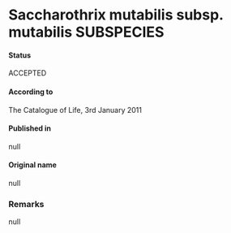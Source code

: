 # Saccharothrix mutabilis subsp. mutabilis SUBSPECIES

#### Status
ACCEPTED

#### According to
The Catalogue of Life, 3rd January 2011

#### Published in
null

#### Original name
null

### Remarks
null